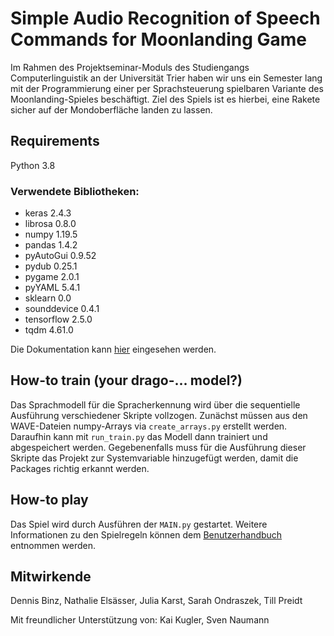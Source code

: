 
# Simple Audio Recognition of Speech Commands for Moonlanding Game

Im Rahmen des Projektseminar-Moduls des Studiengangs Computerlinguistik an der Universität Trier haben wir uns ein Semester lang mit der Programmierung einer per Sprachsteuerung spielbaren Variante des Moonlanding-Spieles beschäftigt. Ziel des Spiels ist es hierbei, eine Rakete sicher auf der Mondoberfläche landen zu lassen.

## Requirements
Python 3.8
### Verwendete Bibliotheken:
* keras 2.4.3
* librosa 0.8.0
* numpy 1.19.5
* pandas 1.4.2
* pyAutoGui 0.9.52
* pydub 0.25.1
* pygame 2.0.1
* pyYAML 5.4.1
* sklearn 0.0
* sounddevice 0.4.1
* tensorflow 2.5.0
* tqdm 4.61.0

Die Dokumentation kann [hier](https://github.com/sarahondraszek/audio_recognition_moonlanding/tree/master/_Anderes/schriftliche_Ausarbeitungen/Dokumentation.pdf) eingesehen werden.

## How-to train (your drago-... model?)
Das Sprachmodell für die Spracherkennung wird über die sequentielle Ausführung verschiedener Skripte vollzogen. Zunächst müssen aus den WAVE-Dateien numpy-Arrays via ```create_arrays.py``` erstellt werden. Daraufhin kann mit ```run_train.py``` das Modell dann trainiert und abgespeichert werden. Gegebenenfalls muss für die Ausführung dieser Skripte das Projekt zur Systemvariable hinzugefügt werden, damit die Packages richtig erkannt werden.

## How-to play
Das Spiel wird durch Ausführen der ```MAIN.py``` gestartet.
Weitere Informationen zu den Spielregeln können dem [Benutzerhandbuch](https://github.com/sarahondraszek/audio_recognition_moonlanding/tree/master/_Anderes/schriftliche_Ausarbeitungen/Benutzerhandbuch.pdf) entnommen werden.

## Mitwirkende

Dennis Binz, Nathalie Elsässer, Julia Karst, Sarah Ondraszek, Till Preidt

Mit freundlicher Unterstützung von: Kai Kugler, Sven Naumann

